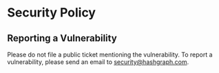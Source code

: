 # Security Policy

## Reporting a Vulnerability

Please do not file a public ticket mentioning the vulnerability. To report a vulnerability, please send an email to <security@hashgraph.com>.

